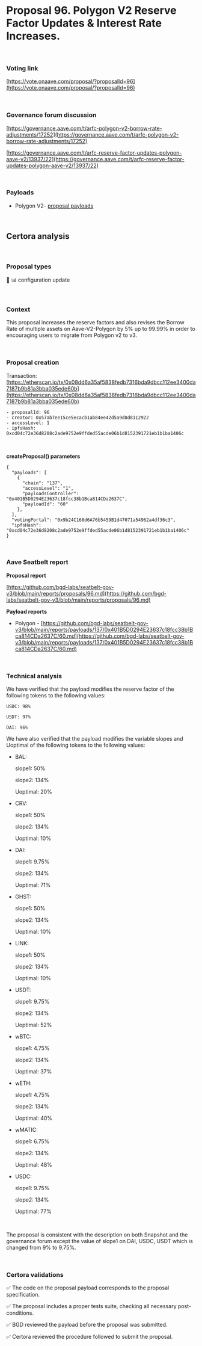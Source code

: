 # Proposal 96. Polygon V2 Reserve Factor Updates & Interest Rate Increases.

<br>

### Voting link

[https://vote.onaave.com/proposal/?proposalId=96](https://vote.onaave.com/proposal/?proposalId=96)

<br>

### Governance forum discussion

[https://governance.aave.com/t/arfc-polygon-v2-borrow-rate-adjustments/17252](https://governance.aave.com/t/arfc-polygon-v2-borrow-rate-adjustments/17252)

[https://governance.aave.com/t/arfc-reserve-factor-updates-polygon-aave-v2/13937/22](https://governance.aave.com/t/arfc-reserve-factor-updates-polygon-aave-v2/13937/22)

<br>

### Payloads

* Polygon V2- [proposal payloads](https://polygonscan.com/address/0x0a8EE19Cbd27Bd2F39C53623E8fC95778cBfB904#code#F1#L1)

<br>

## Certora analysis

<br>

### Proposal types

:wrench: :bar_chart: configuration update

<br>

### Context

This proposal increases the reserve factors and also revises the Borrow Rate of multiple assets on Aave-V2-Polygon by 5% up to 99.99% in order to encouraging users to migrate from Polygon v2 to v3.

<br>

### Proposal creation

Transaction: [https://etherscan.io/tx/0x08dd6a35af5838fedb7316bda9dbcc112ee3400da7187b9b81a3bba035ede60b](https://etherscan.io/tx/0x08dd6a35af5838fedb7316bda9dbcc112ee3400da7187b9b81a3bba035ede60b)

```
- proposalId: 96
- creator: 0x57ab7ee15ce5ecacb1ab84ee42d5a9d0d8112922
- accessLevel: 1
- ipfsHash: 0xcd04c72e36d8208c2ade9752e9ffded55acde06b1d8152391721eb1b1ba1406c
```

<br>

**createProposal() parameters**

```
{
  "payloads": [ 
    { 
      "chain": "137", 
      "accessLevel": "1", 
      "payloadsController": "0x401B5D0294E23637c18fcc38b1Bca814CDa2637C", 
      "payloadId": "60" 
    }, 
  ], 
  "votingPortal": "0x9b24C168d6A76b5459B1d47071a54962a4df36c3", 
  "ipfsHash": "0xcd04c72e36d8208c2ade9752e9ffded55acde06b1d8152391721eb1b1ba1406c" 
}
```

<br>

### Aave Seatbelt report

**Proposal report**

[https://github.com/bgd-labs/seatbelt-gov-v3/blob/main/reports/proposals/96.md](https://github.com/bgd-labs/seatbelt-gov-v3/blob/main/reports/proposals/96.md)

**Payload reports**

* Polygon - [https://github.com/bgd-labs/seatbelt-gov-v3/blob/main/reports/payloads/137/0x401B5D0294E23637c18fcc38b1Bca814CDa2637C/60.md](https://github.com/bgd-labs/seatbelt-gov-v3/blob/main/reports/payloads/137/0x401B5D0294E23637c18fcc38b1Bca814CDa2637C/60.md)

<br>

### Technical analysis

We have verified that the payload modifies the reserve factor of the following tokens to the following values:

    USDC: 98%

    USDT: 97%

    DAI: 96%

We have also verified that the payload modifies the variable slopes and Uoptimal of the following tokens to the following values:

- BAL:

    slope1: 50%

    slope2: 134%

    Uoptimal: 20%

- CRV:

    slope1: 50%

    slope2: 134%

    Uoptimal: 10%

- DAI:

    slope1: 9.75%

    slope2: 134%

    Uoptimal: 71%

- GHST:

    slope1: 50%

    slope2: 134%

    Uoptimal: 10%

- LINK:

    slope1: 50%

    slope2: 134%

    Uoptimal: 10%

- USDT:

    slope1: 9.75%

    slope2: 134%

    Uoptimal: 52%

- wBTC:

    slope1: 4.75%

    slope2: 134%

    Uoptimal: 37%

- wETH:

    slope1: 4.75%

    slope2: 134%

    Uoptimal: 40%

- wMATIC:

    slope1: 6.75%

    slope2: 134%

    Uoptimal: 48%

- USDC:

    slope1: 9.75%

    slope2: 134%

    Uoptimal: 77%

<br>

The proposal is consistent with the description on both Snapshot and the governance forum except the value of slope1 on DAI, USDC, USDT which is changed from 9% to 9.75%.

<br>

### Certora validations

:white_check_mark: The code on the proposal payload corresponds to the proposal specification.

:white_check_mark: The proposal includes a proper tests suite, checking all necessary post-conditions. 

:white_check_mark: BGD reviewed the payload before the proposal was submitted. 

:white_check_mark: Certora reviewed the procedure followed to submit the proposal.
